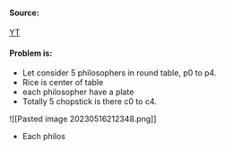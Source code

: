 #### Source:
[YT](https://www.youtube.com/watch?v=Z68js3PxzW0&list=PLXj4XH7LcRfDrdQuJTHIPmKMpa7eYVaPm&index=89)

#### Problem is:

* Let consider 5 philosophers in round table, p0 to p4.
* Rice is center of table
* each philosopher have a plate
* Totally 5 chopstick is there c0 to c4.

![[Pasted image 20230516212348.png]]

* Each philos